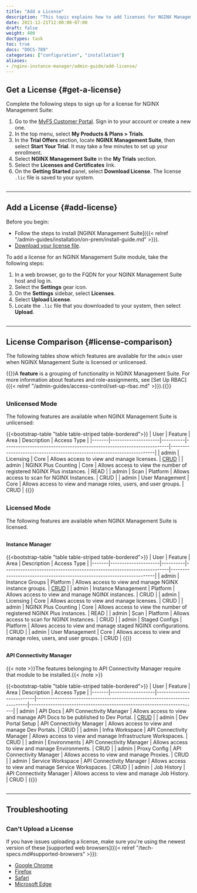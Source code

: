 ```yaml
---
title: "Add a License"
description: "This topic explains how to add licenses for NGINX Management Suite modules, including Instance Manager and API Connectivity Manager." 
date: 2021-12-21T12:00:00-07:00
draft: false
weight: 400
doctypes: task
toc: true
docs: "DOCS-789"
categories: ["configuration", "installation"]
aliases:
- /nginx-instance-manager/admin-guide/add-license/
---
```


<style>
    hr{
        margin: 30px 0px;
    }
    h3, h4{
        margin-top: 30px;
    }
</style>

## Get a License {#get-a-license}

Complete the following steps to sign up for a license for NGINX Management Suite:

1. Go to the [MyF5 Customer Portal](https://account.f5.com/myf5). Sign in to your account or create a new one.
2. In the top menu, select **My Products & Plans > Trials**.
3. In the **Trial Offers** section, locate **NGINX Management Suite**, then select **Start Your Trial**. It may take a few minutes to set up your enrollment.
4. Select **NGINX Management Suite** in the **My Trials** section.
5. Select the **Licenses and Certificates** link.
6. On the **Getting Started** panel, select **Download License**. The license `.lic` file is saved to your system.

---
## Add a License {#add-license}

Before you begin:

- Follow the steps to install [NGINX Management Suite]({{< relref "/admin-guides/installation/on-prem/install-guide.md" >}}).
- [Download your license file](#get-a-license).

To add a license for an NGINX Management Suite module, take the following steps:

1. In a web browser, go to the FQDN for your NGINX Management Suite host and log in.
2. Select the **Settings** gear icon.
3. On the **Settings** sidebar, select **Licenses**.
4. Select **Upload License**.
5. Locate the `.lic` file that you downloaded to your system, then select **Upload**.

---

## License Comparison {#license-comparison}

The following tables show which features are available for the `admin` user when NGINX Management Suite is licensed or unlicensed.

{{<see-also>}}A **feature** is a grouping of functionality in NGINX Management Suite. For more information about features and role-assignments, see [Set Up RBAC]({{< relref "/admin-guides/access-control/set-up-rbac.md" >}}).{{</see-also>}}

### Unlicensed Mode

The following features are available when NGINX Management Suite is unlicensed:

{{<bootstrap-table "table table-striped table-bordered">}}
| User  | Feature             | Area     | Description                                                          | Access&nbsp;Type                                                      |
|-------|---------------------|----------|----------------------------------------------------------------------|-----------------------------------------------------------------------|
| admin | Licensing           | Core     | Allows access to view and manage licenses.                           | [CRUD](https://en.wikipedia.org/wiki/Create,_read,_update_and_delete) |
| admin | NGINX Plus Counting | Core     | Allows access to view the number of registered NGINX Plus instances. | READ                                                                  |
| admin | Scan                | Platform | Allows access to scan for NGINX Instances.                           | CRUD                                                                  |
| admin | User Management     | Core     | Allows access to view and manage roles, users, and user groups.      | CRUD                                                                  |
{{</bootstrap-table>}}

### Licensed Mode

The following features are available when NGINX Management Suite is licensed.

#### Instance Manager

{{<bootstrap-table "table table-striped table-bordered">}}
| User  | Feature             | Area     | Description                                                          | Access&nbsp;Type                                                      |
|-------|---------------------|----------|----------------------------------------------------------------------|-----------------------------------------------------------------------|
| admin | Instance Groups     | Platform | Allows access to view and manage NGINX instance groups.              | [CRUD](https://en.wikipedia.org/wiki/Create,_read,_update_and_delete) |
| admin | Instance Management | Platform | Allows access to view and manage NGINX instances.                    | CRUD                                                                  |
| admin | Licensing           | Core     | Allows access to view and manage licenses.                           | CRUD                                                                  |
| admin | NGINX Plus Counting | Core     | Allows access to view the number of registered NGINX Plus instances. | READ                                                                  |
| admin | Scan                | Platform | Allows access to scan for NGINX Instances.                           | CRUD                                                                  |
| admin | Staged Configs      | Platform | Allows access to view and manage staged NGINX configurations.        | CRUD                                                                  |
| admin | User Management     | Core     | Allows access to view and manage roles, users, and user groups.      | CRUD                                                                  |
{{</bootstrap-table>}}

#### API Connectivity Manager

{{< note >}}The features belonging to API Connectivity Manager require that module to be installed.{{< /note >}}

{{<bootstrap-table "table table-striped table-bordered">}}
| User  | Feature           | Area                     | Description                                                              | Access&nbsp;Type                                                      |
|-------|-------------------|--------------------------|--------------------------------------------------------------------------|-----------------------------------------------------------------------|
| admin | API Docs          | API Connectivity Manager | Allows access to view and manage API Docs to be published to Dev Portal. | [CRUD](https://en.wikipedia.org/wiki/Create,_read,_update_and_delete) |
| admin | Dev Portal Setup  | API Connectivity Manager | Allows access to view and manage Dev Portals.                            | CRUD                                                                  |
| admin | Infra Workspace   | API Connectivity Manager | Allows access to view and manage Infrastructure Workspaces.              | CRUD                                                                  |
| admin | Environments      | API Connectivity Manager | Allows access to view and manage Environments.                           | CRUD                                                                  |
| admin | Proxy Config      | API Connectivity Manager | Allows access to view and manage Proxies.                                | CRUD                                                                  |
| admin | Service Workspace | API Connectivity Manager | Allows access to view and manage Service Workspaces.                     | CRUD                                                                  |
| admin | Job History       | API Connectivity Manager | Allows access to view and manage Job History.                            | CRUD                                                                  |
{{</bootstrap-table>}}

---

## Troubleshooting

### Can't Upload a License

If you have issues uploading a license, make sure you're using the newest version of these [supported web browsers]({{< relref "/tech-specs.md#supported-browsers" >}}):

- [Google Chrome](https://www.google.com/chrome/)
- [Firefox](https://www.mozilla.org/en-US/firefox/new/)
- [Safari](https://support.apple.com/downloads/safari)
- [Microsoft Edge](https://www.microsoft.com/en-us/edge)
